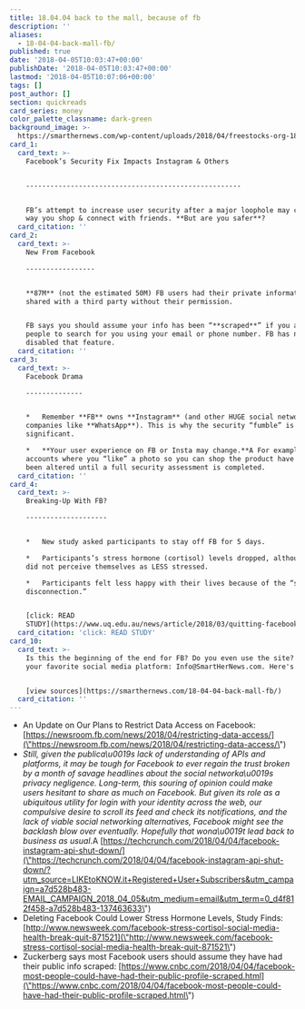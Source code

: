```yaml
---
title: 18.04.04 back to the mall, because of fb
description: ''
aliases:
  - 18-04-04-back-mall-fb/
published: true
date: '2018-04-05T10:03:47+00:00'
publishDate: '2018-04-05T10:03:47+00:00'
lastmod: '2018-04-05T10:07:06+00:00'
tags: []
post_author: []
section: quickreads
card_series: money
color_palette_classname: dark-green
background_image: >-
  https://smarthernews.com/wp-content/uploads/2018/04/freestocks-org-182581-unsplash-scaled.jpg
card_1:
  card_text: >-
    Facebook’s Security Fix Impacts Instagram & Others  


    -----------------------------------------------------


    FB’s attempt to increase user security after a major loophole may change the
    way you shop & connect with friends. **But are you safer**?
  card_citation: ''
card_2:
  card_text: >-
    New From Facebook

    -----------------


    **87M** (not the estimated 50M) FB users had their private information
    shared with a third party without their permission.


    FB says you should assume your info has been “**scraped**” if you allowed
    people to search for you using your email or phone number. FB has now
    disabled that feature.
  card_citation: ''
card_3:
  card_text: >-
    Facebook Drama

    --------------


    *   Remember **FB** owns **Instagram** (and other HUGE social network
    companies like **WhatsApp**). This is why the security “fumble” is so
    significant.

    *   **Your user experience on FB or Insta may change.**A For example,
    accounts where you “like” a photo so you can shop the product have likely
    been altered until a full security assessment is completed.
  card_citation: ''
card_4:
  card_text: >-
    Breaking-Up With FB?

    --------------------


    *   New study asked participants to stay off FB for 5 days.

    *   Participants’s stress hormone (cortisol) levels dropped, although they
    did not perceive themselves as LESS stressed.

    *   Participants felt less happy with their lives because of the “social
    disconnection.”


    [click: READ
    STUDY](https://www.uq.edu.au/news/article/2018/03/quitting-facebook-can-reduce-stress)
  card_citation: 'click: READ STUDY'
card_10:
  card_text: >-
    Is this the beginning of the end for FB? Do you even use the site? Tell us
    your favorite social media platform: Info@SmartHerNews.com. Here's one take


    [view sources](https://smarthernews.com/18-04-04-back-mall-fb/)
  card_citation: ''
---
```

*   An Update on Our Plans to Restrict Data Access on Facebook: [https://newsroom.fb.com/news/2018/04/restricting-data-access/](\"https://newsroom.fb.com/news/2018/04/restricting-data-access/\")
*   _Still, given the publica\\u0019s lack of understanding of APIs and platforms, it may be tough for Facebook to ever regain the trust broken by a month of savage headlines about the social networka\\u0019s privacy negligence. Long-term, this souring of opinion could make users hesitant to share as much on Facebook. But given its role as a ubiquitous utility for login with your identity across the web, our compulsive desire to scroll its feed and check its notifications, and the lack of viable social networking alternatives, Facebook might see the backlash blow over eventually. Hopefully that wona\\u0019t lead back to business as usual_.A [https://techcrunch.com/2018/04/04/facebook-instagram-api-shut-down/](\"https://techcrunch.com/2018/04/04/facebook-instagram-api-shut-down/?utm_source=LIKEtoKNOW.it+Registered+User+Subscribers&utm_campaign=a7d528b483-EMAIL_CAMPAIGN_2018_04_05&utm_medium=email&utm_term=0_d4f812f458-a7d528b483-137463633\")
*   Deleting Facebook Could Lower Stress Hormone Levels, Study Finds: [http://www.newsweek.com/facebook-stress-cortisol-social-media-health-break-quit-871521](\"http://www.newsweek.com/facebook-stress-cortisol-social-media-health-break-quit-871521\")
*   Zuckerberg says most Facebook users should assume they have had their public info scraped: [https://www.cnbc.com/2018/04/04/facebook-most-people-could-have-had-their-public-profile-scraped.html](\"https://www.cnbc.com/2018/04/04/facebook-most-people-could-have-had-their-public-profile-scraped.html\")